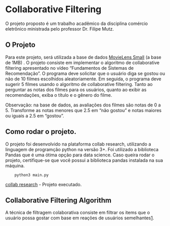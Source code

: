# Collaborative Filtering

O projeto proposto é um trabalho acadêmico da disciplina comércio eletrônico ministrada pelo professor Dr. Filipe Mutz.

## O Projeto
 
Para este projeto, será utilizada a base de dados [MovieLens Small](https://grouplens.org/datasets/movielens/latest/) (a base de 1MB) . O projeto consiste em implementar o algoritmo de collaborative filtering apresentado no vídeo “Fundamentos de Sistemas de Recomendação”. O programa deve solicitar que o usuário diga se gostou ou não de 10 filmes escolhidos aleatoriamente. Em seguida, o programa deve sugerir 5 filmes usando
o algoritmo de collaborative filtering. Tanto ao perguntar as notas dos filmes para os usuários, quanto
ao exibir as recomendações, exiba o título e o gênero do filme.

Observação: na base de dados, as avaliações dos filmes são notas de 0 a 5. Transforme as notas
menores que 2.5 em “não gostou” e notas maiores ou iguais a 2.5 em “gostou”.

## Como rodar o projeto. 
O projeto foi desenvolvido na plataforma collab research, utilizando a linguagem de programção python na versão 3+. Foi utilizado a biblioteca Pandas que é uma ótima opção para data science. Caso queira rodar o projeto, certifique-se que você possui a biblioteca pandas instalada na sua máquina.

```console
    python3 main.py
```

[collab research](https://colab.research.google.com/drive/1zxXyTh5cxKEuKH4F-pJg9RQ7KbNB39o8?usp=sharing) - Projeto executado.

## Collaborative Filtering Algorithm

A técnica de filtragem colaborativa consiste em filtrar os items que o usuário possa gostar com base em 
reações de usuários semelhantes[1](https://realpython.com/build-recommendation-engine-collaborative-filtering/#:~:text=Remove%20ads-,What%20Is%20Collaborative%20Filtering%3F,similar%20to%20a%20particular%20user.). 


